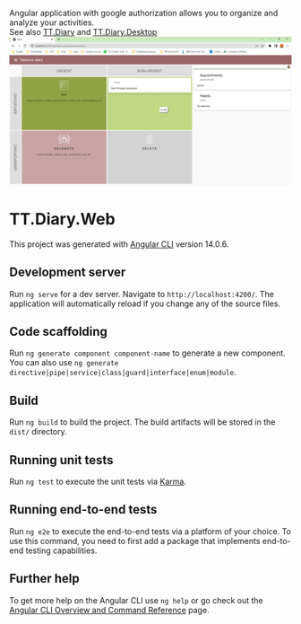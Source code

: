 Angular application with google authorization allows you to organize and analyze your activities.<br/>
See also <a href="https://github.com/TanyaPok/TT.Diary">TT.Diary</a> and <a href="https://github.com/TanyaPok/TT.Diary.Desktop">TT.Diary.Desktop</a><br/>
<img src="https://github.com/TanyaPok/TT.Diary.Web/blob/main/web.png">

# TT.Diary.Web

This project was generated with [Angular CLI](https://github.com/angular/angular-cli) version 14.0.6.

## Development server

Run `ng serve` for a dev server. Navigate to `http://localhost:4200/`. The application will automatically reload if you change any of the source files.

## Code scaffolding

Run `ng generate component component-name` to generate a new component. You can also use `ng generate directive|pipe|service|class|guard|interface|enum|module`.

## Build

Run `ng build` to build the project. The build artifacts will be stored in the `dist/` directory.

## Running unit tests

Run `ng test` to execute the unit tests via [Karma](https://karma-runner.github.io).

## Running end-to-end tests

Run `ng e2e` to execute the end-to-end tests via a platform of your choice. To use this command, you need to first add a package that implements end-to-end testing capabilities.

## Further help

To get more help on the Angular CLI use `ng help` or go check out the [Angular CLI Overview and Command Reference](https://angular.io/cli) page.
